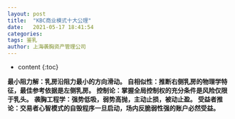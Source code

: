 ```yaml
---
layout: post
title:  "KBC商业模式十大公理"
date:   2021-05-17 18:41:54
categories: 
tags: 鉴乳
author: 上海袭胸资产管理公司
---
```


* content
{:toc}

**最小阻力解：乳房沿阻力最小的方向滑动。**
**自相似性：推断右侧乳房的物理学特征，最佳参考依据是左侧乳房。**
**控制论：掌握全局控制权的充分条件是风险仅限于乳头。**
**袭胸工程学：强势低吸，弱势高抛，主动止损，被动止盈。**
**受益者推论：交易者心智模式的自毁程序一旦启动，场内反脆弱性强的账户必然受益。**
